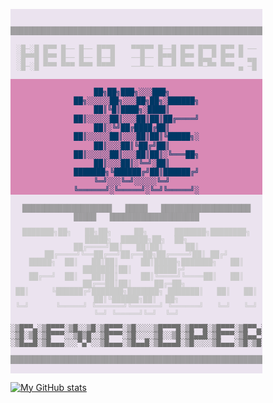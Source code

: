 <!--
color pallete:
rgb(16, 161, 157) // #10A19D
rgb(84, 3, 117) // #540375
rgb(255, 112, 0) // #FF7000
rgb(255, 191, 0) // #FFBF00

**luigirazum/luigirazum** is a ✨ _special_ ✨ repository because its `README.md` (this file) appears on your GitHub profile.

Here are some ideas to get you started:

- 🔭 I’m currently working on ...
- 🌱 I’m currently learning ...
- 👯 I’m looking to collaborate on ...
- 🤔 I’m looking for help with ...
- 💬 Ask me about ...
- 📫 How to reach me: ...
- 😄 Pronouns: ...
- ⚡ Fun fact: ...
-->
<div align="center" style="width: 80%">
<pre style="background-color: rgba(84, 3, 117, 0.1);"><code>
<p style="color: rgba(140, 140, 140, 0.8); margin: 0; padding: 0; line-height: 1.2;">
███████████████████████████████████████████████████████████████████████████████████████
</p><p style="color: #c4c4c4; margin: 0 0 1em 0; padding: 0; line-height: 1.2;">
░█─░█ █▀▀ █── █── █▀▀█ 　 ▀▀█▀▀ █──█ █▀▀ █▀▀█ █▀▀ █ ──
░█▀▀█ █▀▀ █── █── █──█ 　 ──█── █▀▀█ █▀▀ █▄▄▀ █▀▀ ▀ ▄▄
░█─░█ ▀▀▀ ▀▀▀ ▀▀▀ ▀▀▀▀ 　 ──▀── ▀──▀ ▀▀▀ ▀─▀▀ ▀▀▀ ▄ ─█
</p><p style="margin: 0; padding: 0 4em; color: #003865; background-color: rgb(217, 137, 181); display: inline-block;line-height: 1.2;">
██╗██╗███╗░░░███╗  ██╗░░░░░██╗░░░██╗██╗░██████╗
██║╚█║████╗░████║  ██║░░░░░██║░░░██║██║██╔════╝
██║░╚╝██╔████╔██║  ██║░░░░░██║░░░██║██║╚█████╗░
██║░░░██║╚██╔╝██║  ██║░░░░░██║░░░██║██║░╚═══██╗
██║░░░██║░╚═╝░██║  ███████╗╚██████╔╝██║██████╔╝
╚═╝░░░╚═╝░░░░░╚═╝  ╚══════╝░╚═════╝░╚═╝╚═════╝░
</p><p style="color: rgba(140, 140, 140, 0.8); margin: 0; padding: 0; line-height: 1.2;">
████████████████████   █████   ████████████████████   █████   ████████████████████
</p><p style="color: #cacaca;  margin: 0; padding: 0; line-height: 1; letter-spacing: 0;">
███████╗██╗   ██╗██╗     ██╗      ███████╗████████╗ █████╗  ██████╗██╗  ██╗
██╔════╝██║   ██║██║     ██║      ██╔════╝╚══██╔══╝██╔══██╗██╔════╝██║ ██╔╝
█████╗  ██║   ██║██║     ██║█████╗███████╗   ██║   ███████║██║     █████╔╝ 
██╔══╝  ██║   ██║██║     ██║╚════╝╚════██║   ██║   ██╔══██║██║     ██╔═██╗ 
██║     ╚██████╔╝███████╗███████╗ ███████║   ██║   ██║  ██║╚██████╗██║  ██╗
╚═╝      ╚═════╝ ╚══════╝╚══════╝ ╚══════╝   ╚═╝   ╚═╝  ╚═╝ ╚═════╝╚═╝  ╚═╝
</p><p style="color: #6f6f6f; margin: 0; padding: 0; line-height: 0.95;">
░▒█▀▀▄░▒█▀▀▀░▒█░░▒█░▒█▀▀▀░▒█░░░░▒█▀▀▀█░▒█▀▀█░▒█▀▀▀░▒█▀▀▄░░
░▒█░▒█░▒█▀▀▀░░▒█▒█░░▒█▀▀▀░▒█░░░░▒█░░▒█░▒█▄▄█░▒█▀▀▀░▒█▄▄▀░░
░▒█▄▄█░▒█▄▄▄░░░▀▄▀░░▒█▄▄▄░▒█▄▄█░▒█▄▄▄█░▒█░░░░▒█▄▄▄░▒█░▒█░░
</p><p style="color: rgba(140, 140, 140, 0.8); margin: 0; padding: 0; line-height: 1.2;">
███████████████████████████████████████████████████████████████████████████████████████
</p>
</code></pre>
</div>

[![My GitHub stats](https://github-readme-stats.vercel.app/api?username=luigirazum&count_private=true&theme=transparent)](https://github.com/luigirazum/github-readme-stats)